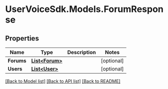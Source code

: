 # UserVoiceSdk.Models.ForumResponse
## Properties

Name | Type | Description | Notes
------------ | ------------- | ------------- | -------------
**Forums** | [**List&lt;Forum&gt;**](Forum.md) |  | [optional] 
**Users** | [**List&lt;User&gt;**](User.md) |  | [optional] 

[[Back to Model list]](../README.md#documentation-for-models) [[Back to API list]](../README.md#documentation-for-api-endpoints) [[Back to README]](../README.md)

